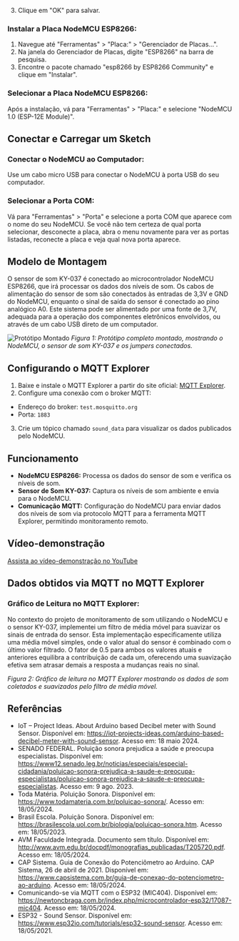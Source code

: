 3. Clique em "OK" para salvar.

### Instalar a Placa NodeMCU ESP8266:

1. Navegue até "Ferramentas" > "Placa:" > "Gerenciador de Placas...".
2. Na janela do Gerenciador de Placas, digite "ESP8266" na barra de pesquisa.
3. Encontre o pacote chamado "esp8266 by ESP8266 Community" e clique em "Instalar".

### Selecionar a Placa NodeMCU ESP8266:

Após a instalação, vá para "Ferramentas" > "Placa:" e selecione "NodeMCU 1.0 (ESP-12E Module)".

## Conectar e Carregar um Sketch

### Conectar o NodeMCU ao Computador:

Use um cabo micro USB para conectar o NodeMCU à porta USB do seu computador.

### Selecionar a Porta COM:

Vá para "Ferramentas" > "Porta" e selecione a porta COM que aparece com o nome do seu NodeMCU. Se você não tem certeza de qual porta selecionar, desconecte a placa, abra o menu novamente para ver as portas listadas, reconecte a placa e veja qual nova porta aparece.


## Modelo de Montagem

O sensor de som KY-037 é conectado ao microcontrolador NodeMCU ESP8266, que irá processar os dados dos níveis de som. Os cabos de alimentação do sensor de som são conectados às entradas de 3,3V e GND do NodeMCU, enquanto o sinal de saída do sensor é conectado ao pino analógico A0. Este sistema pode ser alimentado por uma fonte de 3,7V, adequada para a operação dos componentes eletrônicos envolvidos, ou através de um cabo USB direto de um computador.

![Protótipo Montado](![20240518_152536](https://github.com/Piruca93/medidor-de-decibeis/assets/119772189/b6f27c6a-f9d4-4030-93d0-35637a8af990)) <!-- Note: Replace with actual image URL -->
*Figura 1: Protótipo completo montado, mostrando o NodeMCU, o sensor de som KY-037 e os jumpers conectados.*

## Configurando o MQTT Explorer

1. Baixe e instale o MQTT Explorer a partir do site oficial: [MQTT Explorer](http://mqtt-explorer.com/).
2. Configure uma conexão com o broker MQTT:
- Endereço do broker: `test.mosquitto.org`
- Porta: `1883`
3. Crie um tópico chamado `sound_data` para visualizar os dados publicados pelo NodeMCU.

## Funcionamento

- **NodeMCU ESP8266:** Processa os dados do sensor de som e verifica os níveis de som.
- **Sensor de Som KY-037:** Captura os níveis de som ambiente e envia para o NodeMCU.
- **Comunicação MQTT:** Configuração do NodeMCU para enviar dados dos níveis de som via protocolo MQTT para a ferramenta MQTT Explorer, permitindo monitoramento remoto.

## Vídeo-demonstração

[Assista ao vídeo-demonstração no YouTube](https://youtu.be/H3eee4xpNDw)

## Dados obtidos via MQTT no MQTT Explorer

### Gráfico de Leitura no MQTT Explorer:

No contexto do projeto de monitoramento de som utilizando o NodeMCU e o sensor KY-037, implementei um filtro de média móvel para suavizar os sinais de entrada do sensor. Esta implementação especificamente utiliza uma média móvel simples, onde o valor atual do sensor é combinado com o último valor filtrado. O fator de 0.5 para ambos os valores atuais e anteriores equilibra a contribuição de cada um, oferecendo uma suavização efetiva sem atrasar demais a resposta a mudanças reais no sinal.


*Figura 2: Gráfico de leitura no MQTT Explorer mostrando os dados de som coletados e suavizados pelo filtro de média móvel.*

## Referências

- IoT – Project Ideas. About Arduino based Decibel meter with Sound Sensor. Disponível em: <https://iot-projects-ideas.com/arduino-based-decibel-meter-with-sound-sensor>. Acesso em: 18 maio 2024.
- SENADO FEDERAL. Poluição sonora prejudica a saúde e preocupa especialistas. Disponível em: <https://www12.senado.leg.br/noticias/especiais/especial-cidadania/poluicao-sonora-prejudica-a-saude-e-preocupa-especialistas/poluicao-sonora-prejudica-a-saude-e-preocupa-especialistas>. Acesso em: 9 ago. 2023.
- Toda Matéria. Poluição Sonora. Disponível em: <https://www.todamateria.com.br/poluicao-sonora/>. Acesso em: 18/05/2024.
- Brasil Escola. Poluição Sonora. Disponível em: <https://brasilescola.uol.com.br/biologia/poluicao-sonora.htm>. Acesso em: 18/05/2023.
- AVM Faculdade Integrada. Documento sem título. Disponível em: <http://www.avm.edu.br/docpdf/monografias_publicadas/T205720.pdf>. Acesso em: 18/05/2024.
- CAP Sistema. Guia de Conexão do Potenciômetro ao Arduino. CAP Sistema, 26 de abril de 2021. Disponível em: <https://www.capsistema.com.br/guia-de-conexao-do-potenciometro-ao-arduino>. Acesso em: 18/05/2024.
- Comunicando-se via MQTT com o ESP32 (MIC404). Disponível em: <https://newtoncbraga.com.br/index.php/microcontrolador-esp32/17087-mic404>. Acesso em: 18/05/2024.
- ESP32 - Sound Sensor. Disponível em: <https://www.esp32io.com/tutorials/esp32-sound-sensor>. Acesso em: 18/05/2021.
